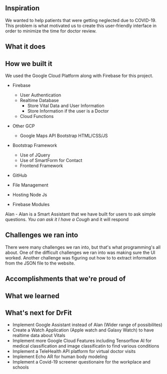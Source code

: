 ## Inspiration
We wanted to help patients that were getting neglected due to COVID-19. This problem is what motivated us to create this user-friendly interface in order to minimize the time for doctor review.

## What it does

## How we built it
We used the Google Cloud Platform along with Firebase for this project.
* Firebase
  * User Authentication
  * Realtime Database
    * Store Vital Data and User Information
    * Store Information if the user is a Doctor
  * Cloud Functions
* Other GCP
  * Google Maps API
Bootstrap HTML/CSS/JS
* Bootstrap Framework
  * Use of JQuery
  * Use of SmartForm for Contact
  * Frontend Framework
  
 * GitHub
  * File Management
  * Hosting
 Node Js
 * Firebase Modules
 
 Alan - Alan is a Smart Assistant that we have built for users to ask simple questions. *You can ask it I have a Cough* and it will respond
 
## Challenges we ran into
There were many challenges we ran into, but that's what programming's all about. One of the difficult challenges we ran into was making sure the UI worked. Another challenge was figuring out how to to extract information from the JSON file to the website.

## Accomplishments that we're proud of

## What we learned

## What's next for DrFit

* Implement Google Assistant instead of Alan (Wider range of possibilites)
* Create a Watch Application (Apple watch and Galaxy Watch) to have realtime data about Vitals
* Implement more Google Cloud Features including Tensorflow AI for medical classification and image classificatin to find various conditions
* Implement a TeleHealth API platform for virtual doctor visits
* Implement Echo AR for human body modeling
* Implement a Covid-19 screener questionaire for the workplace and schools
